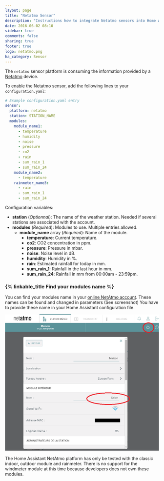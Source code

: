 ```yaml
---
layout: page
title: "Netatmo Sensor"
description: "Instructions how to integrate Netatmo sensors into Home Assistant."
date: 2016-06-02 08:10
sidebar: true
comments: false
sharing: true
footer: true
logo: netatmo.png
ha_category: Sensor
---
```



The `netatmo` sensor platform is consuming the information provided by a [Netatmo](https://www.netatmo.com) device.

To enable the Netatmo sensor, add the following lines to your `configuration.yaml`:

```yaml
# Example configuration.yaml entry
sensor:
  platform: netatmo
  station: STATION_NAME
  modules:
    module_name1:
      - temperature
      - humidity
      - noise
      - pressure
      - co2
      - rain
      - sum_rain_1
      - sum_rain_24
    module_name2:
      - temperature
    rainmeter_name3:
      - rain
      - sum_rain_1
      - sum_rain_24
```

Configuration variables:

- **station** (*Optionnal*): The name of the weather station. Needed if several stations are associated with the account.
- **modules** (*Required*): Modules to use. Multiple entries allowed.
  - **module_name** array (*Required*): Name of the module.
    - **temperature**: Current temperature.
    - **co2**: CO2 concentration in ppm.
    - **pressure**: Pressure in mbar.
    - **noise**: Noise level in dB.
    - **humidity**: Humidity in %.
    - **rain**: Estimated rainfall for today in mm.
    - **sum_rain_1**: Rainfall in the last hour in mm.
    - **sum_rain_24**: Rainfall in mm from 00:00am - 23:59pm.

### {% linkable_title Find your modules name %}

You can find your modules name in your [online NetAtmo account](https://my.netatmo.com/app/station). These names can be found and changed in parameters (See screenshot)
You have to provide these name in your Home Assistant configuration file.

<p class='img'>
<img src='/images/screenshots/netatmo_module.png' />
</p>

<p class='note'>
The Home Assistant NetAtmo platform has only be tested with the classic indoor, outdoor module and rainmeter. There is no support for the windmeter module at this time because developers does not own these modules.
</p>
